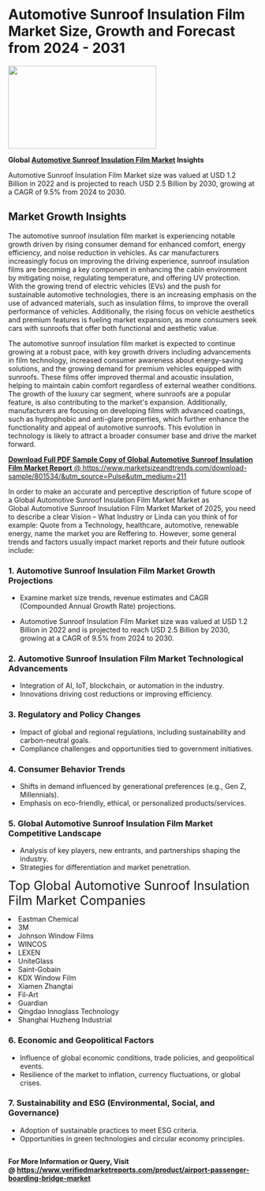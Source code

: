 <H1>Automotive Sunroof Insulation Film Market Size, Growth and Forecast from 2024 - 2031</H1><img class="aligncenter size-medium wp-image-584254" src="https://thirdeyenews.in/wp-content/uploads/2024/09/Global-Market-Research-300x168.jpeg" alt="" width="300" height="168" /><p><strong>Global&nbsp;<a href="https://www.marketsizeandtrends.com/download-sample/801534/&amp;utm_source=Pulse&amp;utm_medium=211">Automotive Sunroof Insulation Film Market</a> Insights</strong></p><p>Automotive Sunroof Insulation Film Market size was valued at USD 1.2 Billion in 2022 and is projected to reach USD 2.5 Billion by 2030, growing at a CAGR of 9.5% from 2024 to 2030.</p><p><h2>Market Growth Insights</h2> <p>The automotive sunroof insulation film market is experiencing notable growth driven by rising consumer demand for enhanced comfort, energy efficiency, and noise reduction in vehicles. As car manufacturers increasingly focus on improving the driving experience, sunroof insulation films are becoming a key component in enhancing the cabin environment by mitigating noise, regulating temperature, and offering UV protection. With the growing trend of electric vehicles (EVs) and the push for sustainable automotive technologies, there is an increasing emphasis on the use of advanced materials, such as insulation films, to improve the overall performance of vehicles. Additionally, the rising focus on vehicle aesthetics and premium features is fueling market expansion, as more consumers seek cars with sunroofs that offer both functional and aesthetic value.</p> <p><a href="#"></a></p> <p>The automotive sunroof insulation film market is expected to continue growing at a robust pace, with key growth drivers including advancements in film technology, increased consumer awareness about energy-saving solutions, and the growing demand for premium vehicles equipped with sunroofs. These films offer improved thermal and acoustic insulation, helping to maintain cabin comfort regardless of external weather conditions. The growth of the luxury car segment, where sunroofs are a popular feature, is also contributing to the market's expansion. Additionally, manufacturers are focusing on developing films with advanced coatings, such as hydrophobic and anti-glare properties, which further enhance the functionality and appeal of automotive sunroofs. This evolution in technology is likely to attract a broader consumer base and drive the market forward. <p><a href="#"></p><p><span class=""><strong>Download Full PDF Sample Copy of Global Automotive Sunroof Insulation Film Market Report</strong> @ <a href="https://www.marketsizeandtrends.com/download-sample/801534/&amp;utm_source=Pulse&amp;utm_medium=211" target="_blank">https://www.marketsizeandtrends.com/download-sample/801534/&amp;utm_source=Pulse&amp;utm_medium=211</a></span></p><p>In order to make an accurate and perceptive description of future scope of a Global&nbsp;Automotive Sunroof Insulation Film Market Market as Global&nbsp;Automotive Sunroof Insulation Film Market Market of 2025, you need to describe a clear Vision &ndash; What Industry or Linda can you think of for example: Quote from a Technology, healthcare, automotive, renewable energy, name the market you are Reffering to. However, some general trends and factors usually impact market reports and their future outlook include:</p><h3>1.&nbsp;<strong>Automotive Sunroof Insulation Film Market Growth Projections</strong></h3><ul><li>Examine market size trends, revenue estimates and CAGR (Compounded Annual Growth Rate) projections.</li><li><p>Automotive Sunroof Insulation Film Market size was valued at USD 1.2 Billion in 2022 and is projected to reach USD 2.5 Billion by 2030, growing at a CAGR of 9.5% from 2024 to 2030.</p></li></ul><h3>2.&nbsp;<strong>Automotive Sunroof Insulation Film Market Technological Advancements</strong></h3><ul><li>Integration of AI, IoT, blockchain, or automation in the industry.</li><li>Innovations driving cost reductions or improving efficiency.</li></ul><h3>3.&nbsp;<strong>Regulatory and Policy Changes</strong></h3><ul><li>Impact of global and regional regulations, including sustainability and carbon-neutral goals.</li><li>Compliance challenges and opportunities tied to government initiatives.</li></ul><h3>4.&nbsp;<strong>Consumer Behavior Trends</strong></h3><ul><li>Shifts in demand influenced by generational preferences (e.g., Gen Z, Millennials).</li><li>Emphasis on eco-friendly, ethical, or personalized products/services.</li></ul><h3>5.&nbsp;<strong>Global Automotive Sunroof Insulation Film Market Competitive Landscape</strong></h3><ul><li>Analysis of key players, new entrants, and partnerships shaping the industry.</li><li>Strategies for differentiation and market penetration.</li></ul><p data-pm-slice="1 1 []"><span style="color: inherit; font-family: inherit; font-size: 25px;">Top Global Automotive Sunroof Insulation Film Market Companies</span></p><div class="" data-test-id=""><p><li>Eastman Chemical</li><li> 3M</li><li> Johnson Window Films</li><li> WINCOS</li><li> LEXEN</li><li> UniteGlass</li><li> Saint-Gobain</li><li> KDX Window Film</li><li> Xiamen Zhangtai</li><li> Fil-Art</li><li> Guardian</li><li> Qingdao Innoglass Technology</li><li> Shanghai Huzheng Industrial</li></p></div><h3>6.&nbsp;<strong>Economic and Geopolitical Factors</strong></h3><ul><li>Influence of global economic conditions, trade policies, and geopolitical events.</li><li>Resilience of the market to inflation, currency fluctuations, or global crises.</li></ul><h3>7.&nbsp;<strong>Sustainability and ESG (Environmental, Social, and Governance)</strong></h3><ul><li>Adoption of sustainable practices to meet ESG criteria.</li><li>Opportunities in green technologies and circular economy principles.</li></ul><h2><strong style="font-size: 14px;">For More Information or Query, Visit @&nbsp;</strong><a style="background-color: #ffffff; font-size: 14px;" href="https://www.marketsizeandtrends.com/report/automotive-sunroof-insulation-film-market/" target="_blank">https://www.verifiedmarketreports.com/product/airport-passenger-boarding-bridge-market</a></h2>
